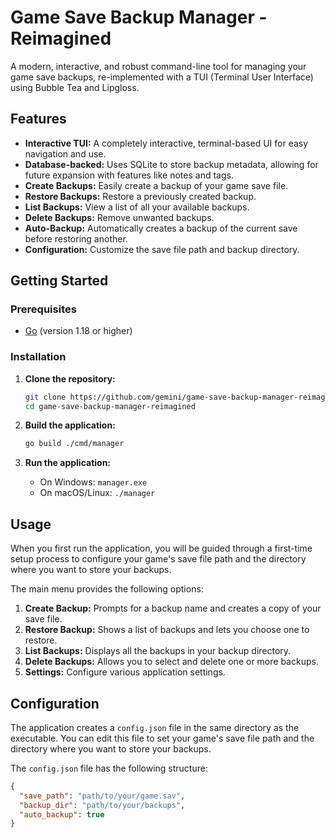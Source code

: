 # Game Save Backup Manager - Reimagined

A modern, interactive, and robust command-line tool for managing your game save backups, re-implemented with a TUI (Terminal User Interface) using Bubble Tea and Lipgloss.

## Features

- **Interactive TUI:** A completely interactive, terminal-based UI for easy navigation and use.
- **Database-backed:** Uses SQLite to store backup metadata, allowing for future expansion with features like notes and tags.
- **Create Backups:** Easily create a backup of your game save file.
- **Restore Backups:** Restore a previously created backup.
- **List Backups:** View a list of all your available backups.
- **Delete Backups:** Remove unwanted backups.
- **Auto-Backup:** Automatically creates a backup of the current save before restoring another.
- **Configuration:** Customize the save file path and backup directory.

## Getting Started

### Prerequisites

- [Go](https://golang.org/doc/install) (version 1.18 or higher)

### Installation

1.  **Clone the repository:**
    ```sh
    git clone https://github.com/gemini/game-save-backup-manager-reimagined.git
    cd game-save-backup-manager-reimagined
    ```

2.  **Build the application:**
    ```sh
    go build ./cmd/manager
    ```

3.  **Run the application:**
    -   On Windows: `manager.exe`
    -   On macOS/Linux: `./manager`

## Usage

When you first run the application, you will be guided through a first-time setup process to configure your game's save file path and the directory where you want to store your backups.

The main menu provides the following options:

1.  **Create Backup:** Prompts for a backup name and creates a copy of your save file.
2.  **Restore Backup:** Shows a list of backups and lets you choose one to restore.
3.  **List Backups:** Displays all the backups in your backup directory.
4.  **Delete Backups:** Allows you to select and delete one or more backups.
5.  **Settings:** Configure various application settings.

## Configuration

The application creates a `config.json` file in the same directory as the executable. You can edit this file to set your game's save file path and the directory where you want to store your backups.

The `config.json` file has the following structure:

```json
{
  "save_path": "path/to/your/game.sav",
  "backup_dir": "path/to/your/backups",
  "auto_backup": true
}
```
